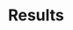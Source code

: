 ---
title: Results

components:
- component_name: hero
  supertitle: Results
  title: Acheive better outcomes
  description: Albert challenges students to apply what they learn and make connections between concepts. The results speak for themselves.
  img_src: "assets/img/hero-test.svg"

- component_name: barGraph
  component_title: Groundbreaking efficacy research
  component_description: Based on a controlled study, schools that implemented Albert saw a TBD% improvement in test scores and a strong correlation between scores and Albert usage. Learn more about our methodology
  graphs:
  - graph_title: 2 Year Averages
    tab_label: English
    data:
    - bar_value: 55
      bar_value_label: Custom label
      bar_color: "#DD5566"
      group_label: National

    - bar_value: 70
      group_label: Albert

    - bar_value: 15
      group_label: Difference

  - graph_title: 2 Year Averages
    tab_label: History
    data:
    - bar_value: 53
      bar_color: "#DD5566"
      group_label: National

    - bar_value: 66
      group_label: Albert

    - bar_value: 13
      group_label: Difference

  - graph_title: 2 Year Averages
    tab_label: Social Studies
    data:
    - bar_value: 57
      bar_color: "#DD5566"
      group_label: National

    - bar_value: 73
      group_label: Albert

    - bar_value: 16
      group_label: Difference

  - graph_title: 2 Year Averages
    tab_label: Languages
    data:
    - bar_value: 85
      bar_color: "#DD5566"
      group_label: National

    - bar_value: 87
      group_label: Albert

    - bar_value: 2
      group_label: Difference

  - graph_title: 2 Year Averages
    tab_label: Math
    data:
    - bar_value: 63
      bar_color: "#DD5566"
      group_label: National

    - bar_value: 70
      group_label: Albert

    - bar_value: 8
      group_label: Difference

  - graph_title: 2 Year Averages
    tab_label: Science
    data:
    - bar_value: 55
      bar_color: "#DD5566"
      group_label: National

    - bar_value: 68
      group_label: Albert

    - bar_value: 13
      group_label: Difference

  - graph_title: 2 Year Averages
    tab_label: Comp Sci
    data:
    - bar_value: 68
      bar_color: "#DD5566"
      group_label: National

    - bar_value: 80
      group_label: Albert

    - bar_value: 12
      group_label: Difference

- component_name: hero
  title: Case studies
  description: See how Albert has helped schools significantly improve learning outcomes and boost teacher productivity.
  cta_label: Explore case studies
  cta_url: /case-studies
  img_src: "assets/img/hero-test.svg"

- component_name: testimonials
  title: testimonials
  testimonialItems:
  - title: Title 1
    quote: quote 1 lorem ipsum ipsum lorem ipsum ipsum random text here that would be the quote
    teacher_name: Name 1
    teacher_img_src: "assets/img/random-img3.svg"
    teacher_type: Teacher type 1
    teacher_level: Teacher level 1
    teacher_location: Chicago, IL 1

  - title: Title 2
    quote: quote 2 lorem ipsum ipsum lorem ipsum ipsum random text here that would be the quote
    teacher_img_src: "assets/img/random-img2.svg"
    teacher_name: Name 2
    teacher_type: Teacher type 2
    teacher_level: Teacher level 2
    location: Chicago, IL 2
---